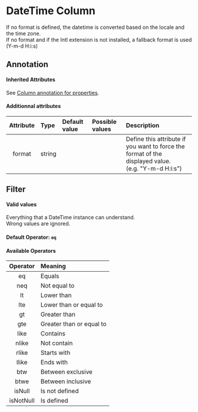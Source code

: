 DateTime Column
===============

If no format is defined, the datetime is converted based on the locale and the time zone.  
If no format and if the Intl extension is not installed, a fallback format is used (Y-m-d H:i:s)

## Annotation
#### Inherited Attributes

See [Column annotation for properties](../annotations/column_annotation_property.md).

#### Additionnal attributes

|Attribute|Type|Default value|Possible values|Description|
|:--:|:--|:--|:--|:--|
|format|string|||Define this attribute if you want to force the format of the displayed value.<br />(e.g. "Y-m-d H:i:s")|

## Filter
#### Valid values

Everything that a DateTime instance can understand.  
Wrong values are ignored.

#### Default Operator: `eq`

#### Available Operators

|Operator|Meaning|
|:--:|:--|
|eq|Equals|
|neq|Not equal to|
|lt|Lower than|
|lte|Lower than or equal to|
|gt|Greater than|
|gte|Greater than or equal to|
|like|Contains|
|nlike|Not contain|
|rlike|Starts with|
|llike|Ends with|
|btw|Between exclusive|
|btwe|Between inclusive|
|isNull|Is not defined|
|isNotNull|Is defined|